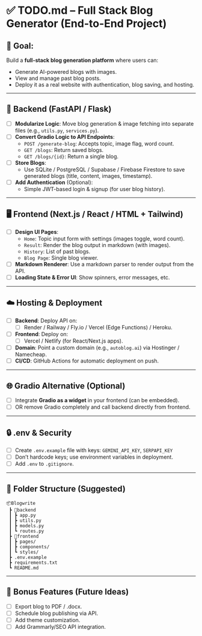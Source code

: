 
# ✅ TODO.md – Full Stack Blog Generator (End-to-End Project)

## 🎯 Goal:
Build a **full-stack blog generation platform** where users can:
- Generate AI-powered blogs with images.
- View and manage past blog posts.
- Deploy it as a real website with authentication, blog saving, and hosting.

---              
                           
## 🔧 Backend (FastAPI / Flask)
- [ ] **Modularize Logic**: Move blog generation & image fetching into separate files (e.g., `utils.py`, `services.py`).
- [ ] **Convert Gradio Logic to API Endpoints**:
  - `POST /generate-blog`: Accepts topic, image flag, word count.
  - `GET /blogs`: Return saved blogs.
  - `GET /blogs/{id}`: Return a single blog.
- [ ] **Store Blogs**:
  - Use SQLite / PostgreSQL / Supabase / Firebase Firestore to save generated blogs (title, content, images, timestamp).
- [ ] **Add Authentication** (Optional):
  - Simple JWT-based login & signup (for user blog history).

---

## 🖥️ Frontend (Next.js / React / HTML + Tailwind)
- [ ] **Design UI Pages**:
  - `Home`: Topic input form with settings (images toggle, word count).
  - `Result`: Render the blog output in markdown (with images).
  - `History`: List of past blogs.
  - `Blog Page`: Single blog viewer.
- [ ] **Markdown Renderer**: Use a markdown parser to render output from the API.
- [ ] **Loading State & Error UI**: Show spinners, error messages, etc.

---

## ☁️ Hosting & Deployment
- [ ] **Backend**: Deploy API on:
  - [ ] Render / Railway / Fly.io / Vercel (Edge Functions) / Heroku.
- [ ] **Frontend**: Deploy on:
  - [ ] Vercel / Netlify (for React/Next.js apps).
- [ ] **Domain**: Point a custom domain (e.g., `autoblog.ai`) via Hostinger / Namecheap.
- [ ] **CI/CD**: GitHub Actions for automatic deployment on push.

---

## 🌐 Gradio Alternative (Optional)
- [ ] Integrate **Gradio as a widget** in your frontend (can be embedded).
- [ ] OR remove Gradio completely and call backend directly from frontend.

---

## 🔒 .env & Security
- [ ] Create `.env.example` file with keys: `GEMINI_API_KEY`, `SERPAPI_KEY`
- [ ] Don’t hardcode keys; use environment variables in deployment.
- [ ] Add `.env` to `.gitignore`.

---

## 📁 Folder Structure (Suggested)
```
📦Blogwrite
 ┣ 📂backend
 ┃ ┣ app.py
 ┃ ┣ utils.py
 ┃ ┣ models.py
 ┃ ┗ routes.py
 ┣ 📂frontend
 ┃ ┣ pages/
 ┃ ┣ components/
 ┃ ┗ styles/
 ┣ .env.example
 ┣ requirements.txt
 ┗ README.md
```

---

## 📝 Bonus Features (Future Ideas)
- [ ] Export blog to PDF / .docx.
- [ ] Schedule blog publishing via API.
- [ ] Add theme customization.
- [ ] Add Grammarly/SEO API integration.
